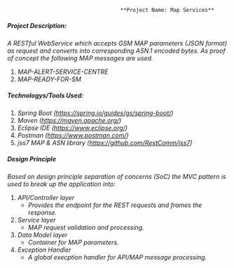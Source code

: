                                         **Project Name: Map Services** 
##### Project Description: 
*A RESTful WebService which accepts GSM MAP parameters (JSON format) as request and converts into corresponding ASN.1 encoded bytes. 
As proof of concept the following MAP messages are used.*
1. *MAP-ALERT-SERVICE-CENTRE*
2. *MAP-READY-FOR-SM*

##### Technologys/Tools Used:
1. *Spring Boot (https://spring.io/guides/gs/spring-boot/)*
2. *Maven (https://maven.apache.org/)*
3. *Eclipse IDE (https://www.eclipse.org/)*
4. *Postman (https://www.postman.com/)*
5. *jss7 MAP & ASN library (https://github.com/RestComm/jss7)*

##### Design Principle
*Based on design principle separation of concerns (SoC) the MVC pattern is used to break up the application into:*
1. *API/Controller layer*
   - *Provides the endpoint for the REST requests and frames the response.*
2. *Service layer*
   - *MAP request validation and processing.*
3. *Data Model layer*
   - *Container for MAP parameters.*
3. *Exception Handler*
   - *A global execption handler for API/MAP message processing.*
   
